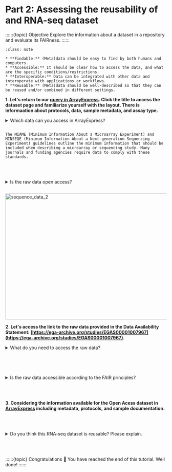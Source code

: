 # Part 2: Assessing the reusability of and RNA-seq dataset

::::::{topic} Objective
Explore the information about a dataset in a repository and evaluate its FAIRness. 
::::::

```{admonition} Remmenber the FAIR principles from the introduction: 
:class: note

* **Findable:** (Meta)data should be easy to find by both humans and computers.
* **Accessible:** It should be clear how to access the data, and what are the specific conditions/restrictions. 
* **Interoperable:** Data can be integrated with other data and interoperate with applications or workflows. 
* **Reusable:** (Meta)data should be well-described so that they can be reused and/or combined in different settings.

```

**1. Let's return to our [query in ArrayExpress](https://www.ebi.ac.uk/biostudies/arrayexpress/studies?query=E-MTAB-15145). Click the title to access the dataset page and familiarize yourself with the layout.
There is informaation about protocols, data, sample metadata, and assay type.**

<details>
<summary>Which data can you access in ArrayExpress?</summary>

```
Processed data.
```
</details>

````{hint} Check under the MIAME score.

The MIAME (Minimum Information About a Microarray Experiment) and MINSEQE (Minimum Information About a Next-generation Sequencing Experiment) guidelines outline the minimum information that should be included when describing a microarray or sequencing study. Many journals and funding agencies require data to comply with these standards. 

````

<br/><br/>

<details> 
<summary>Is the raw data open access?</summary>

```
No. Restricted access.  
```
</details>

````{hint} Check the Data Availability Statement under Open Research

````

<img width="716" height="392" alt="sequence_data_2" src="https://github.com/user-attachments/assets/939d9ad9-9a20-4380-bf1d-1ebc452244ec" title="Data availability statement" />


**2. Let's access the link to the raw data provided in the Data Availability Statement: [https://ega-archive.org/studies/EGAS00001007967](https://ega-archive.org/studies/EGAS00001007967).**

<details> 
<summary>What do you need to access the raw data?</summary>

```
A data access agreement. 
```
</details>

````{hint} Click the persistent identifier under Dataset ID and read the access policy. 

````

<br/><br/>

<details> 
<summary>Is the raw data accessible according to the FAIR principles?</summary>

```
Yes, it is clear how to access the data, and what are the specific conditions and restrictions.  
```
</details>

<br/><br/>


**3. Considering the information available for the Open Acess dataset in [ArrayExpress](https://www.ebi.ac.uk/biostudies/arrayexpress/studies?query=E-MTAB-15145) including metadata, protocols, and sample documentation.**

<br/><br/>

<details> 
<summary>Do you think this RNA-seq dataset is reusable? Please explain.</summary>

```
Records include documentation, metadata, and study descriptions detailing how the data was created, which should enable reuse by others. 
```
</details>

<br></br>

::::::{topic} Congratulations 🎉
You have reached the end of this tutorial. Well done! 
::::::

<br></br>
